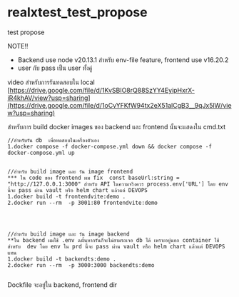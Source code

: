 # realxtest_test_propose
test propose

NOTE!!
  - Backend use node v20.13.1 สำหรับ env-file feature,  frontend use v16.20.2
  - user กับ pass เป็น user ทั้งคู่


video สำหรับการรันทดสอบใน local
[https://drive.google.com/file/d/1KvSBIO8rQ88SzYY4EyipHxrX-iR4khAV/view?usp=sharing](https://drive.google.com/file/d/1oCvYFKfW94tx2eX51alCgB3__9qJx5lW/view?usp=sharing)



สำหรับการ build docker images ของ backend และ frontend นั้นจะแสดงใน cmd.txt

```
//สำหรับรัน db  เพื่อทดสอบในเครื่องตัวเอง
1.docker compose -f docker-compose.yml down && docker compose -f docker-compose.yml up   


//สำหรับ build image และ รัน image frontend 
*** ใน code ของ frontend ผม fix  const baseUrl:string = "http://127.0.0.1:3000" สำหรับ API ในความจริงควร process.env['URL'] โดย env นี้จะ pass ผ่าน vault หรือ helm chart แล้วแต่ DEVOPS
1.docker build -t frontendvite:demo .
2.docker run --rm  -p 3001:80 frontendvite:demo




//สำหรับ build image และ รัน image backend 
**ใน backend ผมใช้ .env ฉนั้นหากรันก็จะไม่สามรถเจอ db ได้ เพราะอยู่นอก container ใช้สำหรับ  dev โดย env ใน prd นี้จะ pass ผ่าน vault หรือ helm chart แล้วแต่ DEVOPS แทน
1.docker build -t backendts:demo .
2.docker run --rm  -p 3000:3000 backendts:demo


```
Dockfile จะอยู่ใน backend, frontend dir 
